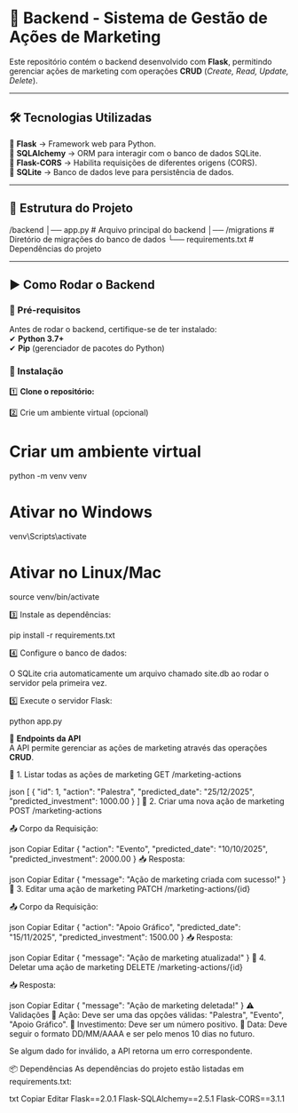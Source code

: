 # 🚀 Backend - Sistema de Gestão de Ações de Marketing  

Este repositório contém o backend desenvolvido com **Flask**, permitindo gerenciar ações de marketing com operações **CRUD** (*Create, Read, Update, Delete*).  

---

## 🛠 Tecnologias Utilizadas  
📌 **Flask** → Framework web para Python.  
📌 **SQLAlchemy** → ORM para interagir com o banco de dados SQLite.  
📌 **Flask-CORS** → Habilita requisições de diferentes origens (CORS).  
📌 **SQLite** → Banco de dados leve para persistência de dados.  

---

## 📂 Estrutura do Projeto  

/backend │── app.py # Arquivo principal do backend │── /migrations # Diretório de migrações do banco de dados └── requirements.txt # Dependências do projeto



---

## ▶️ Como Rodar o Backend  

### 🔹 Pré-requisitos  
Antes de rodar o backend, certifique-se de ter instalado:  
✔ **Python 3.7+**  
✔ **Pip** (gerenciador de pacotes do Python)  

### 🔹 Instalação  

1️⃣ **Clone o repositório:**  

2️⃣ Crie um ambiente virtual (opcional)

# Criar um ambiente virtual
python -m venv venv
# Ativar no Windows
venv\Scripts\activate  
# Ativar no Linux/Mac
source venv/bin/activate 

3️⃣ Instale as dependências:

pip install -r requirements.txt

4️⃣ Configure o banco de dados:

O SQLite cria automaticamente um arquivo chamado site.db ao rodar o servidor pela primeira vez.

5️⃣ Execute o servidor Flask:

python app.py




📡 **Endpoints da API**  
A API permite gerenciar as ações de marketing através das operações **CRUD**.


🔹 1. Listar todas as ações de marketing
GET /marketing-actions



json
[
    {
        "id": 1,
        "action": "Palestra",
        "predicted_date": "25/12/2025",
        "predicted_investment": 1000.00
    }
]
🔹 2. Criar uma nova ação de marketing
POST /marketing-actions

📤 Corpo da Requisição:

json
Copiar
Editar
{
    "action": "Evento",
    "predicted_date": "10/10/2025",
    "predicted_investment": 2000.00
}
📥 Resposta:

json
Copiar
Editar
{
    "message": "Ação de marketing criada com sucesso!"
}
🔹 3. Editar uma ação de marketing
PATCH /marketing-actions/{id}

📤 Corpo da Requisição:

json
Copiar
Editar
{
    "action": "Apoio Gráfico",
    "predicted_date": "15/11/2025",
    "predicted_investment": 1500.00
}
📥 Resposta:

json
Copiar
Editar
{
    "message": "Ação de marketing atualizada!"
}
🔹 4. Deletar uma ação de marketing
DELETE /marketing-actions/{id}

📥 Resposta:

json
Copiar
Editar
{
    "message": "Ação de marketing deletada!"
}
⚠️ Validações
🔸 Ação: Deve ser uma das opções válidas: "Palestra", "Evento", "Apoio Gráfico".
🔸 Investimento: Deve ser um número positivo.
🔸 Data: Deve seguir o formato DD/MM/AAAA e ser pelo menos 10 dias no futuro.

Se algum dado for inválido, a API retorna um erro correspondente.

📦 Dependências
As dependências do projeto estão listadas em requirements.txt:

txt
Copiar
Editar
Flask==2.0.1
Flask-SQLAlchemy==2.5.1
Flask-CORS==3.1.1
